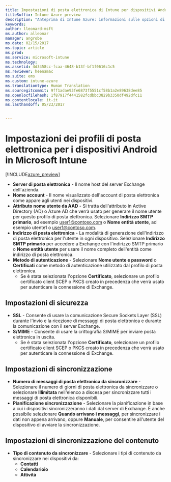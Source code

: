 ```yaml
---
title: Impostazioni di posta elettronica di Intune per dispositivi Android
titleSuffix: Intune Azure preview
description: "Anteprima di Intune Azure: informazioni sulle opzioni di Intune che è possibile usare per configurare le connessioni di posta elettronica nei dispositivi Android."
keywords: 
author: lleonard-msft
ms.author: alleonar
manager: angrobe
ms.date: 02/15/2017
ms.topic: article
ms.prod: 
ms.service: microsoft-intune
ms.technology: 
ms.assetid: 4d3458cc-fcaa-4648-b13f-bf1f0616c1c5
ms.reviewer: heenamac
ms.suite: ems
ms.custom: intune-azure
ms.translationtype: Human Translation
ms.sourcegitcommit: 9ff1adae93fe6873f5551cf58b1a2e89638dee85
ms.openlocfilehash: 1f87917f4441582fcdbbc3829b3350df492dfc11
ms.contentlocale: it-it
ms.lasthandoff: 05/23/2017


---
```


# <a name="email-profile-settings-for-android-devices-in-microsoft-intune"></a>Impostazioni dei profili di posta elettronica per i dispositivi Android in Microsoft Intune

[!INCLUDE[azure_preview](./includes/azure_preview.md)]



- **Server di posta elettronica** - Il nome host del server Exchange dell'azienda.
- **Nome account** - Il nome visualizzato dell'account di posta elettronica come appare agli utenti nei dispositivi.
- **Attributo nome utente da AAD** - Si tratta dell'attributo in Active Directory (AD) o Azure AD che verrà usato per generare il nome utente per questo profilo di posta elettronica. Selezionare **Indirizzo SMTP primario**, ad esempio user1@contoso.com o **Nome entità utente**, ad esempio utente1 o user1@contoso.com.
- **Indirizzo di posta elettronica** - La modalità di generazione dell'indirizzo di posta elettronica per l'utente in ogni dispositivo. Selezionare **Indirizzo SMTP primario** per accedere a Exchange con l'indirizzo SMTP primario o **Nome entità utente** per usare il nome completo dell'entità come indirizzo di posta elettronica.
- **Metodo di autenticazione** - Selezionare **Nome utente e password** o **Certificati** come metodo di autenticazione utilizzato dal profilo di posta elettronica.
    - Se è stata selezionata l'opzione **Certificato**, selezionare un profilo certificato client SCEP o PKCS creato in precedenza che verrà usato per autenticare la connessione di Exchange.

## <a name="security-settings"></a>Impostazioni di sicurezza

- **SSL** - Consente di usare la comunicazione Secure Sockets Layer (SSL) durante l'invio e la ricezione di messaggi di posta elettronica e durante la comunicazione con il server Exchange.
- **S/MIME** - Consente di usare la crittografia S/MIME per inviare posta elettronica in uscita.
    - Se è stata selezionata l'opzione **Certificato**, selezionare un profilo certificato client SCEP o PKCS creato in precedenza che verrà usato per autenticare la connessione di Exchange.

## <a name="synchronization-settings"></a>Impostazioni di sincronizzazione

- **Numero di messaggi di posta elettronica da sincronizzare** - Selezionare il numero di giorni di posta elettronica da sincronizzare o selezionare **Illimitata** nell'elenco a discesa per sincronizzare tutti i messaggi di posta elettronica disponibili.
- **Pianificazione sincronizzazione** - Selezionare la pianificazione in base a cui i dispositivi sincronizzeranno i dati dal server di Exchange. È anche possibile selezionare **Quando arrivano i messaggi**, per sincronizzare i dati non appena arrivano, oppure **Manuale**, per consentire all'utente del dispositivo di avviare la sincronizzazione.

## <a name="content-sync-settings"></a>Impostazioni di sincronizzazione del contenuto

- **Tipo di contenuto da sincronizzare** - Selezionare i tipi di contenuto da sincronizzare nei dispositivi da:
    - **Contatti**
    - **Calendarioio**
    - **Attività**

